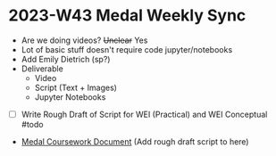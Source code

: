 # 2023-W43 Medal Weekly Sync

- Are we doing videos?  ~~Unclear~~ Yes
- Lot of basic stuff doesn't require code jupyter/notebooks
- Add Emily Dietrich (sp?)
- Deliverable
	- Video
	- Script (Text + Images)
	- Jupyter Notebooks
- [ ] Write Rough Draft of Script for WEI (Practical) and WEI Conceptual #todo
- [Medal Coursework Document](https://docs.google.com/document/d/1Rd9IJyku3jcGEEaRWr8iYsM2VDtL1BbAXZDz9m-vy9E/edit#heading=h.cug7pw3cijad) (Add rough draft script to here)
